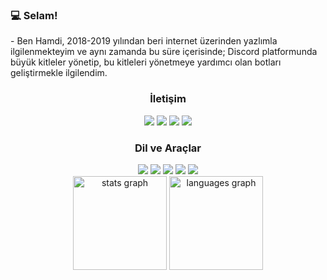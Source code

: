 <h3>💻 Selam!</h3> 
- Ben Hamdi,  2018-2019 yılından beri internet üzerinden yazlımla ilgilenmekteyim ve aynı zamanda bu süre içerisinde; 
Discord platformunda büyük kitleler yönetip, bu kitleleri yönetmeye yardımcı olan botları geliştirmekle ilgilendim.

<div align="center">
<h3>İletişim</h3>
<a href="https://discord.com/users/982223125724954684" target"blank_"><img src="https://img.shields.io/badge/discord%20-111111.svg?&style=for-the-badge&logo=discord&logoColor=white"></a>
<a href="https://www.youtube.com/@hamdibicr" target"blank_"><img src="https://img.shields.io/badge/youtube%20-111111.svg?&style=for-the-badge&logo=youtube&logoColor=white"></a>
<a href="https://www.instagram.com/hamdibicr" target"blank_"><img src="https://img.shields.io/badge/instagram%20-111111.svg?&style=for-the-badge&logo=instagram&logoColor=white"></a>
<a href="https://www.linkedin.com/in/hamdibicer/" target"blank_"><img src="https://img.shields.io/badge/linkedin%20-111111.svg?&style=for-the-badge&logo=linkedin&logoColor=white"></a>

</div>

<div align="center">
<h3>Dil ve Araçlar</h3>
<a <img src="https://img.shields.io/badge/JavaScript%20-111111.svg?&style=for-the-badge&logo=JavaScript&logoColor=white"> </a>

<img src="https://img.shields.io/badge/Node.js%20-111111.svg?&style=for-the-badge&logo=Node.js&logoColor=white">
<img src="https://img.shields.io/badge/Python%20-111111.svg?&style=for-the-badge&logo=Python&logoColor=white">
<img src="https://img.shields.io/badge/Discord.Js%20-111111.svg?&style=for-the-badge&logo=Discord.Js&logoColor=white">
<img src="https://img.shields.io/badge/HTML5%20-111111.svg?&style=for-the-badge&logo=HTML5&logoColor=white">
<img src="https://img.shields.io/badge/CSS%20-111111.svg?&style=for-the-badge&logo=CSS3&logoColor=white">
</div>

<div align="center">
  <img src="https://github-readme-stats.vercel.app/api?username=hamdibicr&hide_title=false&hide_rank=false&show_icons=true&include_all_commits=true&count_private=true&disable_animations=false&theme=dark&locale=en&hide_border=false&order=1" height="150" alt="stats graph"  />
  <img src="https://github-readme-stats.vercel.app/api/top-langs?username=hamdibicr&locale=en&hide_title=false&layout=compact&card_width=320&langs_count=5&theme=dark&hide_border=false&order=2" height="150" alt="languages graph"  />
</div>
